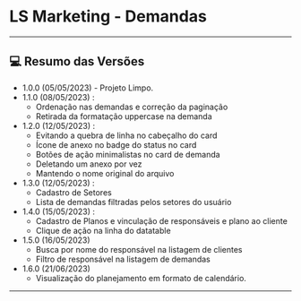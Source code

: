 # LS Marketing - Demandas

<hr>

## 💻 Resumo das Versões

- 1.0.0 (05/05/2023) - Projeto Limpo.
- 1.1.0 (08/05/2023) :
    - Ordenação nas demandas e correção da paginação
    - Retirada da formatação uppercase na demanda
- 1.2.0 (12/05/2023) :
    - Evitando a quebra de linha no cabeçalho do card
    - Ícone de anexo no badge do status no card
    - Botões de ação minimalistas no card de demanda
    - Deletando um anexo por vez
    - Mantendo o nome original do arquivo
- 1.3.0 (12/05/2023) :
    - Cadastro de Setores
    - Lista de demandas filtradas pelos setores do usuário
- 1.4.0 (15/05/2023) :
    - Cadastro de Planos e vinculação de responsáveis e plano ao cliente
    - Clique de ação na linha do datatable
- 1.5.0 (16/05/2023)
    - Busca por nome do responsável na listagem de clientes
    - Filtro de responsável na listagem de demandas
- 1.6.0 (21/06/2023)
    - Visualização do planejamento em formato de calendário.
<hr>

